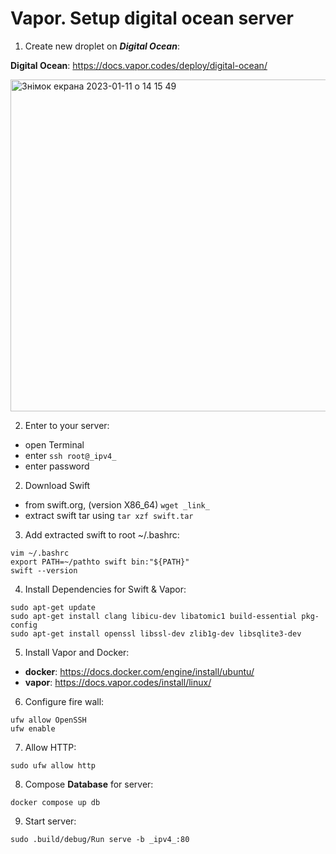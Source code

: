 # Vapor. Setup digital ocean server 

1. Create new droplet on **_Digital Ocean_**:

  **Digital Ocean**: https://docs.vapor.codes/deploy/digital-ocean/

  <img width="531" alt="Знімок екрана 2023-01-11 о 14 15 49" src="https://user-images.githubusercontent.com/55681878/211816502-32ffc69c-82c6-4318-bf6b-a3c0adbd7762.png">

2. Enter to your server:
  - open Terminal
  - enter ``` ssh root@_ipv4_ ```
  - enter password

2. Download Swift
- from swift.org, (version X86_64)
```wget _link_```
- extract swift tar using 
```tar xzf swift.tar```

3. Add extracted swift to root ~/.bashrc:

```
vim ~/.bashrc
export PATH=~/pathto swift bin:"${PATH}"
swift --version
```

4. Install Dependencies for Swift & Vapor:

```
sudo apt-get update
sudo apt-get install clang libicu-dev libatomic1 build-essential pkg-config
sudo apt-get install openssl libssl-dev zlib1g-dev libsqlite3-dev
```

5. Install Vapor and Docker:

- **docker**: https://docs.docker.com/engine/install/ubuntu/
- **vapor**: https://docs.vapor.codes/install/linux/

6. Configure fire wall:

```
ufw allow OpenSSH
ufw enable
```

7. Allow HTTP:

```sudo ufw allow http```

8. Compose **Database** for server:
  
```docker compose up db ```

9. Start server:

```sudo .build/debug/Run serve -b _ipv4_:80```
